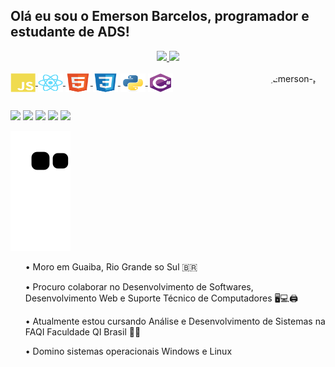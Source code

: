 ## Olá eu sou o Emerson Barcelos, programador e estudante de ADS!
<div align="center">
  <a href="https://github.com/EmersonHBP">
  <img height="180em" src="https://github-readme-stats.vercel.app/api?username=EmersonHBP&show_icons=true&theme=dark&include_all_commits=true&count_private=true"/>
  <img height="180em" src="https://github-readme-stats.vercel.app/api/top-langs/?username=EmersonHBP&layout=compact&langs_count=7&theme=dark"/>
</div>
  
<div style="display: inline_block"><br>
  <img align="center" alt="Emerson-Js" height="30" width="40" src="https://raw.githubusercontent.com/devicons/devicon/master/icons/javascript/javascript-plain.svg">
  <img align="center" alt="Emerson-React" height="30" width="40" src="https://raw.githubusercontent.com/devicons/devicon/master/icons/react/react-original.svg">
  <img align="center" alt="Emerson-HTML" height="30" width="40" src="https://raw.githubusercontent.com/devicons/devicon/master/icons/html5/html5-original.svg">
  <img align="center" alt="Emerson-CSS" height="30" width="40" src="https://raw.githubusercontent.com/devicons/devicon/master/icons/css3/css3-original.svg">
  <img align="center" alt="Emerson-Python" height="30" width="40" src="https://raw.githubusercontent.com/devicons/devicon/master/icons/python/python-original.svg">
  <img align="center" alt="Emerson-Csharp" height="30" width="40" src="https://raw.githubusercontent.com/devicons/devicon/master/icons/csharp/csharp-original.svg">
  <img align="right" alt="Emerson-pic" height="150" style="border-radius:50px;" src="https://i1.wp.com/www.ospcontabilidade.com.br/wp-content/uploads/2019/08/tec1.jpg?fit=800%2C450&ssl=1">
</div>
  
  ##
 
<div> 
  <a href="https://instagram.com/emersonbarcelos38" target="_blank"><img src="https://img.shields.io/badge/-Instagram-%23E4405F?style=for-the-badge&logo=instagram&logoColor=white" target="_blank"></a>
  <a href="" target="_blank"><img src="https://img.shields.io/badge/Discord-7289DA?style=for-the-badge&logo=discord&logoColor=white" target="_blank"></a>
  <a href="mailto:Emersondillenburg@hotmail.com" target="_blank"><img src="https://img.shields.io/badge/-Hotmail-%230077B5?style=for-the-badge&logo=windows&logoColor=white" target="_blank"></a>
  <a href = "mailto:Emersonwhey@gmail.com"><img src="https://img.shields.io/badge/-Gmail-%23333?style=for-the-badge&logo=gmail&logoColor=white" target="_blank"></a>
  <a href="https://www.linkedin.com/in/emerson-barcelos-42b426215/" target="_blank"><img src="https://img.shields.io/badge/-LinkedIn-%230077B5?style=for-the-badge&logo=linkedin&logoColor=white" target="_blank"></a>

 
  ![Snake animation](https://github.com/rafaballerini/rafaballerini/blob/output/github-contribution-grid-snake.svg)
 
</div>
<div> 
  <ul>• Moro em Guaiba, Rio Grande so Sul 🇧🇷 </ul>
  <ul>• Procuro colaborar no Desenvolvimento de Softwares, Desenvolvimento Web e Suporte Técnico de Computadores 🖥💻🖨 </ul>
  <ul>• Atualmente estou cursando Análise e Desenvolvimento de Sistemas na FAQI Faculdade QI Brasil 📝📓 </ul>
  <ul>• Domino sistemas operacionais Windows e Linux </ul> 
</div>
